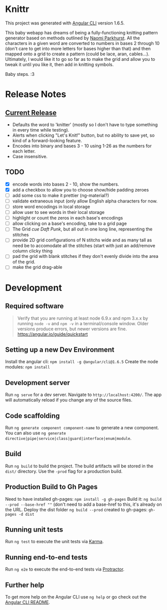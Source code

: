 # Knittr

This project was generated with [Angular CLI](https://github.com/angular/angular-cli) version 1.6.5.

This baby webapp has dreams of being a fully-functioning knitting pattern generator based on methods outlined by [Naomi Parkhurst](https://gannetdesigns.com/tag/secret-code-rewrite/).  All the characters in a given word are converted to numbers in bases 2 through 10 (don't care to get into more letters for bases higher than that) and then mapped onto a grid to create a pattern (could be lace, aran, cables...).  Ultimately, I would like it to go so far as to make the grid and allow you to tweak it until you like it, then add in knitting symbols.

Baby steps. :3

# Release Notes

## [Current Release](https://meldaravaniel.github.io/knittr)

* Defaults the word to 'knitter' (mostly so I don't have to type something in every time while testing).
* Alerts when clicking "Let's Knit!" button, but no ability to save yet, so kind of a forward-looking feature.
* Encodes into binary and bases 3 - 10 using 1-26 as the numbers for each letter.
* Case insensitive.

## TODO

- [X] encode words into bases 2 - 10, show the numbers.
- [X] add a checkbox to allow you to choose show/hide padding zeroes
- [ ] add some css to make it prettier (ng-material?)
- [ ] validate extraneous input (only allow English alpha characters for now.
- [ ] store word encodings in local storage
- [ ] allow user to see words in their local storage
- [ ] highlight or count the zeros in each base's encodings
- [ ] allow clicking on a base's encoding, take to a grid page
- [ ] The Grid *cue Daft Punk*, but all out in one long line, representing the stitches
- [ ] provide 2D grid configurations of N stitchs wide and as many tall as need be to accomodate all the stitches (start with just an add/remove column clicky thing
- [ ] pad the grid with blank stitches if they don't evenly divide into the area of the grid.
- [ ] make the grid drag-able

# Development

## Required software

> Verify that you are running at least node 6.9.x and npm 3.x.x by running `node -v` and `npm -v` in a terminal/console window. Older versions produce errors, but newer versions are fine.
> https://angular.io/guide/quickstart


## Setting up a new Dev Environment

Install the angular cli: `npm install -g @angular/cli@1.6.5`
Create the node modules: `npm install`

## Development server

Run `ng serve` for a dev server. Navigate to `http://localhost:4200/`. The app will automatically reload if you change any of the source files.

## Code scaffolding

Run `ng generate component component-name` to generate a new component. You can also use `ng generate directive|pipe|service|class|guard|interface|enum|module`.

## Build

Run `ng build` to build the project. The build artifacts will be stored in the `dist/` directory. Use the `-prod` flag for a production build.

## Production Build to Gh Pages

Need to have installed gh-pages: `npm install -g gh-pages`
Build it: `ng build --prod --base-href ""` (don't need to add a base-href to this, it's already on the URL. 
Deploy the dist folder `ng build --prod` created to gh-pages: `gh-pages -d dist`

## Running unit tests

Run `ng test` to execute the unit tests via [Karma](https://karma-runner.github.io).

## Running end-to-end tests

Run `ng e2e` to execute the end-to-end tests via [Protractor](http://www.protractortest.org/).

## Further help

To get more help on the Angular CLI use `ng help` or go check out the [Angular CLI README](https://github.com/angular/angular-cli/blob/master/README.md).
